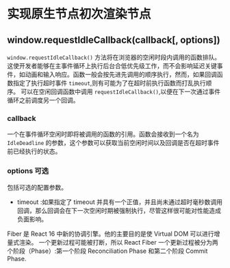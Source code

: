 # 实现原生节点初次渲染节点

## window.requestIdleCallback(callback[, options])

`window.requestIdleCallback()` 方法将在浏览器的空闲时段内调用的函数排队。这使开发者能够在主事件循环上执行后台合低优先级工作，而不会影响延迟关键事件，如动画和输入响应。函数一般会按先进先调用的顺序执行，然而，如果回调函数指定了执行超时事件 `timeout`,则有可能为了在超时前执行函数而打乱执行顺序。
可以在空闲回调函数中调用 `requestIdleCallback()`,以便在下一次通过事件循环之前调度另一个回调。

### callback

一个在事件循环空闲时即将被调用的函数的引用。函数会接收到一个名为 `IdleDeadline` 的参数，这个参数可以获取当前空闲时间以及回调是否在超时事件前已经执行的状态。

### options 可选

包括可选的配置参数。

- timeout :如果指定了 timeout 并具有一个正值，并且尚未通过超时毫秒数调用回调，那么回调会在下一次空闲时期被强制执行，尽管这样很可能对性能造成负面影响。

Fiber 是 React 16 中新的协调引擎。他的主要目的是使 Virtual DOM 可以进行增量式渲染。
一个更新过程可能被打断，所以 React Fiber 一个更新过程被分为两个阶段（Phase）:第一个阶段 Reconciliation Phase 和第二个阶段 Commit Phase.



